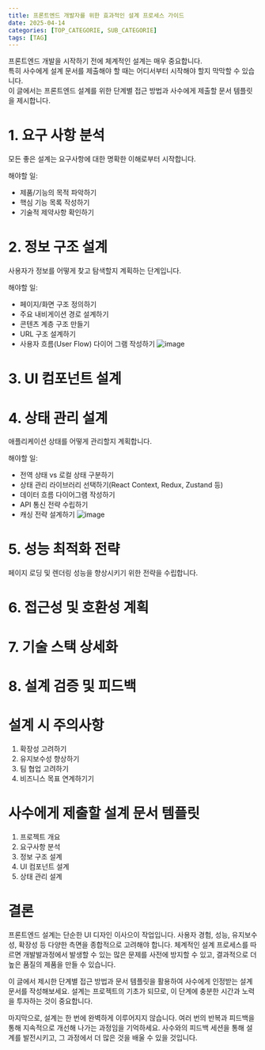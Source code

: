 ```yaml
---
title: 프론트엔드 개발자를 위한 효과적인 설계 프로세스 가이드
date: 2025-04-14
categories: [TOP_CATEGORIE, SUB_CATEGORIE]
tags: [TAG]
---
```


프론트엔드 개발을 시작하기 전에 체계적인 설계는 매우 중요합니다.  
특히 사수에게 설계 문서를 제출해야 할 때는 어디서부터 시작해야 할지 막막할 수 있습니다.  
이 글에서는 프론트엔드 설계를 위한 단계별 접근 방법과 사수에게 제출할 문서 템플릿을 제시합니다.

# 1. 요구 사항 분석
모든 좋은 설계는 요구사항에 대한 명확한 이해로부터 시작합니다.

해야할 일:
- 제품/기능의 목적 파악하기
- 핵심 기능 목록 작성하기
- 기술적 제약사항 확인하기

# 2. 정보 구조 설계
사용자가 정보를 어떻게 찾고 탐색할지 계획하는 단계입니다.

해야할 일:
- 페이지/화면 구조 정의하기
- 주요 내비게이션 경로 설계하기
- 콘텐츠 계층 구조 만들기
- URL 구조 설계하기
- 사용자 흐름(User Flow) 다이어 그램 작성하기
  ![image](https://github.com/user-attachments/assets/0e90990a-7da8-4739-99b7-900ce34f03d4)


# 3. UI 컴포넌트 설계

# 4. 상태 관리 설계
애플리케이션 상태를 어떻게 관리할지 계획합니다.

해야할 일:
- 전역 상태 vs 로컬 상태 구분하기
- 상태 관리 라이브러리 선택하기(React Context, Redux, Zustand 등)
- 데이터 흐름 다이어그램 작성하기
- API 통신 전략 수립하기
- 캐싱 전략 설계하기
  ![image](https://github.com/user-attachments/assets/f80b3fcb-6d00-41a7-acff-4d8cb64c8326)

# 5. 성능 최적화 전략
페이지 로딩 및 렌더링 성능을 향상시키기 위한 전략을 수립합니다.

# 6. 접근성 및 호환성 계획

# 7. 기술 스택 상세화

# 8. 설계 검증 및 피드백

# 설계 시 주의사항
1. 확장성 고려하기
2. 유지보수성 향상하기
3. 팀 협업 고려하기
4. 비즈니스 목표 연계하기기

# 사수에게 제출할 설계 문서 템플릿
1. 프로젝트 개요
2. 요구사항 분석
3. 정보 구조 설계
4. UI 컴포넌트 설계
5. 상태 관리 설계

# 결론
프론트엔드 설계는 단순한 UI 디자인 이사으이 작업입니다. 사용자 경험, 성능, 유지보수성, 확장성 등 다양한 측면을 종합적으로 고려해야 합니다. 체계적인 설계 프로세스를 따르면 개발발과정에서 발생할 수 있는 많은 문제를 사전에 방지할 수 있고, 결과적으로 더 높은 품질의 제품을 만들 수 있습니다.

이 글에서 제시한 단계별 접근 방법과 문서 템플릿을 활용하여 사수에게 인정받는 설계 문서를 작성해보세요. 설계는 프로젝트의 기초가 되므로, 이 단계에 충분한 시간과 노력을 투자하는 것이 중요합니다.

마지막으로, 설계는 한 번에 완벽하게 이루어지지 않습니다. 여러 번의 반복과 피드백을 통해 지속적으로 개선해 나가는 과정임을 기억하세요. 사수와의 피드백 세션을 통해 설계를 발전시키고, 그 과정에서 더 많은 것을 배울 수 있을 것입니다.

